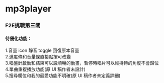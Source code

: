 # mp3player
<h3>F2E挑戰第三關</h3>
<h4>待優化功能：</h4>
1.音量 icon 靜音 toggle 回復原本音量<br>
2.進度條和音量條直接點按可改變<br>
3.唱盤針啟動和結束可以設順暢的動畫，暫停時唱片可以維持轉的角度不會歸位<br>
4.單曲重複播放功能(原 UI 稿作者未設計)<br>
5.搜尋欄位和我的最愛功能不明確(原 UI 稿作者未定義詳細)<br>
